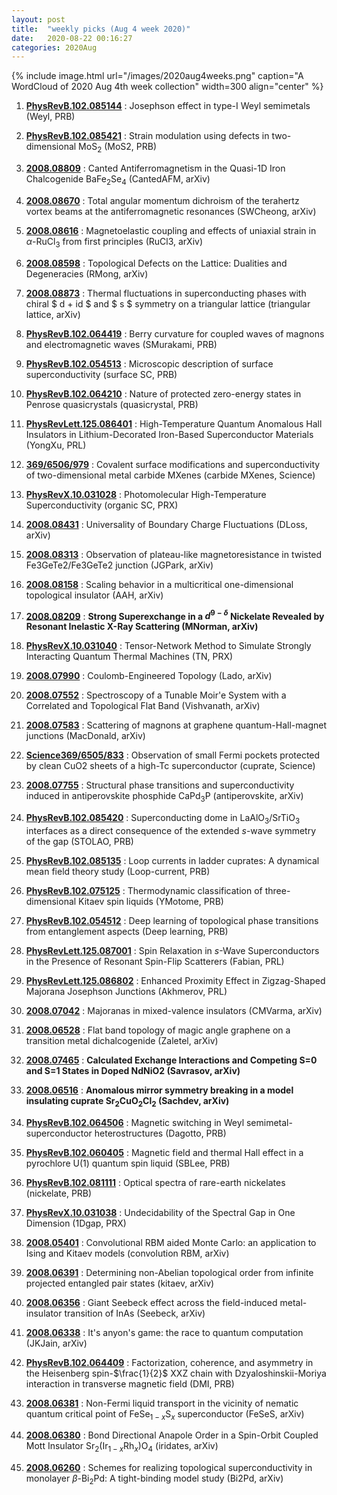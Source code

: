 ```yaml
---
layout: post
title:  "weekly picks (Aug 4 week 2020)"
date:   2020-08-22 00:16:27
categories: 2020Aug
---
```


{% include image.html url="/images/2020aug4weeks.png" caption="A WordCloud of 2020 Aug 4th week collection" width=300 align="center" %}




1. **[PhysRevB.102.085144](https://link.aps.org/doi/10.1103/PhysRevB.102.085144)** : Josephson effect in type-I Weyl semimetals (Weyl, PRB)

1. **[PhysRevB.102.085421](https://link.aps.org/doi/10.1103/PhysRevB.102.085421)** : Strain modulation using defects in two-dimensional $\mathrm{Mo}{\mathrm{S}}_{2}$ (MoS2, PRB)

1. **[2008.08809](http://arxiv.org/abs/2008.08809)** : Canted Antiferromagnetism in the Quasi-1D Iron Chalcogenide BaFe$_{2}$Se$_{4}$ (CantedAFM, arXiv)

1. **[2008.08670](http://arxiv.org/abs/2008.08670)** : Total angular momentum dichroism of the terahertz vortex beams at the antiferromagnetic resonances (SWCheong, arXiv)

1. **[2008.08616](http://arxiv.org/abs/2008.08616)** : Magnetoelastic coupling and effects of uniaxial strain in $\alpha$-RuCl$_3$ from first principles (RuCl3, arXiv)

1. **[2008.08598](http://arxiv.org/abs/2008.08598)** : Topological Defects on the Lattice: Dualities and Degeneracies (RMong, arXiv)

1. **[2008.08873](http://arxiv.org/abs/2008.08873)** : Thermal fluctuations in superconducting phases with chiral $ d + id $ and $ s $ symmetry on a triangular lattice (triangular lattice, arXiv)

1. **[PhysRevB.102.064419](https://link.aps.org/doi/10.1103/PhysRevB.102.064419)** : Berry curvature for coupled waves of magnons and electromagnetic waves (SMurakami, PRB)

1. **[PhysRevB.102.054513](https://link.aps.org/doi/10.1103/PhysRevB.102.054513)** : Microscopic description of surface superconductivity (surface SC, PRB)

1. **[PhysRevB.102.064210](https://link.aps.org/doi/10.1103/PhysRevB.102.064210)** : Nature of protected zero-energy states in Penrose quasicrystals (quasicrystal, PRB)

1. **[PhysRevLett.125.086401](https://link.aps.org/doi/10.1103/PhysRevLett.125.086401)** : High-Temperature Quantum Anomalous Hall Insulators in Lithium-Decorated Iron-Based Superconductor Materials (YongXu, PRL)

1. **[369/6506/979](https://science.sciencemag.org/content/369/6506/979)** : Covalent surface modifications and superconductivity of two-dimensional metal carbide MXenes (carbide MXenes, Science)

1. **[PhysRevX.10.031028](https://link.aps.org/doi/10.1103/PhysRevX.10.031028)** : Photomolecular High-Temperature Superconductivity (organic SC, PRX)

1. **[2008.08431](http://arxiv.org/abs/2008.08431)** : Universality of Boundary Charge Fluctuations (DLoss, arXiv)

1. **[2008.08313](http://arxiv.org/abs/2008.08313)** : Observation of plateau-like magnetoresistance in twisted Fe3GeTe2/Fe3GeTe2 junction (JGPark, arXiv)

1. **[2008.08158](http://arxiv.org/abs/2008.08158)** : Scaling behavior in a multicritical one-dimensional topological insulator (AAH, arXiv)

1. **[2008.08209](http://arxiv.org/abs/2008.08209)** : **Strong Superexchange in a $d^{9-{\delta}}$ Nickelate Revealed by Resonant Inelastic X-Ray Scattering (MNorman, arXiv)**

1. **[PhysRevX.10.031040](https://link.aps.org/doi/10.1103/PhysRevX.10.031040)** : Tensor-Network Method to Simulate Strongly Interacting Quantum Thermal Machines (TN, PRX)

1. **[2008.07990](http://arxiv.org/abs/2008.07990)** : Coulomb-Engineered Topology (Lado, arXiv)

1. **[2008.07552](http://arxiv.org/abs/2008.07552)** : Spectroscopy of a Tunable Moir\'e System with a Correlated and Topological Flat Band (Vishvanath, arXiv)

1. **[2008.07583](http://arxiv.org/abs/2008.07583)** : Scattering of magnons at graphene quantum-Hall-magnet junctions (MacDonald, arXiv)

1. **[Science369/6505/833](https://science.sciencemag.org/content/369/6505/833)** : Observation of small Fermi pockets protected by clean CuO2 sheets of a high-Tc superconductor (cuprate, Science)

1. **[2008.07755](http://arxiv.org/abs/2008.07755)** : Structural phase transitions and superconductivity induced in antiperovskite phosphide CaPd$_3$P (antiperovskite, arXiv)

1. **[PhysRevB.102.085420](https://link.aps.org/doi/10.1103/PhysRevB.102.085420)** : Superconducting dome in ${\mathrm{LaAlO}}_{3}/{\mathrm{SrTiO}}_{3}$ interfaces as a direct consequence of the extended $s$-wave symmetry of the gap (STOLAO, PRB)

1. **[PhysRevB.102.085135](https://link.aps.org/doi/10.1103/PhysRevB.102.085135)** : Loop currents in ladder cuprates: A dynamical mean field theory study (Loop-current, PRB)

1. **[PhysRevB.102.075125](https://link.aps.org/doi/10.1103/PhysRevB.102.075125)** : Thermodynamic classification of three-dimensional Kitaev spin liquids (YMotome, PRB)

1. **[PhysRevB.102.054512](https://link.aps.org/doi/10.1103/PhysRevB.102.054512)** : Deep learning of topological phase transitions from entanglement aspects (Deep learning, PRB)

1. **[PhysRevLett.125.087001](https://link.aps.org/doi/10.1103/PhysRevLett.125.087001)** : Spin Relaxation in $s$-Wave Superconductors in the Presence of Resonant Spin-Flip Scatterers (Fabian, PRL)

1. **[PhysRevLett.125.086802](https://link.aps.org/doi/10.1103/PhysRevLett.125.086802)** : Enhanced Proximity Effect in Zigzag-Shaped Majorana Josephson Junctions (Akhmerov, PRL)

1. **[2008.07042](http://arxiv.org/abs/2008.07042)** : Majoranas in mixed-valence insulators (CMVarma, arXiv)

1. **[2008.06528](http://arxiv.org/abs/2008.06528)** : Flat band topology of magic angle graphene on a transition metal dichalcogenide (Zaletel, arXiv)

1. **[2008.07465](http://arxiv.org/abs/2008.07465)** : **Calculated Exchange Interactions and Competing S=0 and S=1 States in Doped NdNiO2 (Savrasov, arXiv)**

1. **[2008.06516](http://arxiv.org/abs/2008.06516)** : **Anomalous mirror symmetry breaking in a model insulating cuprate Sr$_2$CuO$_2$Cl$_2$ (Sachdev, arXiv)**

1. **[PhysRevB.102.064506](https://link.aps.org/doi/10.1103/PhysRevB.102.064506)** : Magnetic switching in Weyl semimetal-superconductor heterostructures (Dagotto, PRB)

1. **[PhysRevB.102.060405](https://link.aps.org/doi/10.1103/PhysRevB.102.060405)** : Magnetic field and thermal Hall effect in a pyrochlore U(1) quantum spin liquid (SBLee, PRB)

1. **[PhysRevB.102.081111](https://link.aps.org/doi/10.1103/PhysRevB.102.081111)** : Optical spectra of rare-earth nickelates (nickelate, PRB)

1. **[PhysRevX.10.031038](https://link.aps.org/doi/10.1103/PhysRevX.10.031038)** : Undecidability of the Spectral Gap in One Dimension (1Dgap, PRX)

1. **[2008.05401](http://arxiv.org/abs/2008.05401)** : Convolutional RBM aided Monte Carlo: an application to Ising and Kitaev models (convolution RBM, arXiv)

1. **[2008.06391](http://arxiv.org/abs/2008.06391)** : Determining non-Abelian topological order from infinite projected entangled pair states (kitaev, arXiv)

1. **[2008.06356](http://arxiv.org/abs/2008.06356)** : Giant Seebeck effect across the field-induced metal-insulator transition of InAs (Seebeck, arXiv)

1. **[2008.06338](http://arxiv.org/abs/2008.06338)** : It's anyon's game: the race to quantum computation (JKJain, arXiv)

1. **[PhysRevB.102.064409](https://link.aps.org/doi/10.1103/PhysRevB.102.064409)** : Factorization, coherence, and asymmetry in the Heisenberg spin-$\frac{1}{2}$ XXZ chain with Dzyaloshinskii-Moriya interaction in transverse magnetic field (DMI, PRB)

1. **[2008.06381](http://arxiv.org/abs/2008.06381)** : Non-Fermi liquid transport in the vicinity of nematic quantum critical point of FeSe$_{1-x}$S$_x$ superconductor (FeSeS, arXiv)

1. **[2008.06380](http://arxiv.org/abs/2008.06380)** : Bond Directional Anapole Order in a Spin-Orbit Coupled Mott Insulator Sr$_2$(Ir$_{1-x}$Rh$_x$)O$_{4}$ (iridates, arXiv)

1. **[2008.06260](http://arxiv.org/abs/2008.06260)** : Schemes for realizing topological superconductivity in monolayer $\beta$-Bi$_2$Pd: A tight-binding model study (Bi2Pd, arXiv)
